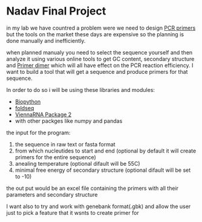# Nadav Final Project

in my lab we have countred a problem were we need to design [PCR primers](https://www.youtube.com/watch?v=NODrmBHHni8&ab_channel=Henrik%27sLab) but the tools on the market these days are expensive so the planning is done manually and inefficiently.

when planned manualy you need to select the sequence yourself and then analyze it using various online tools to get GC content, secondary structure and [Primer dimer](https://kilobaser.com/the-pain-of-primer-dimer/) which will all have effect on the PCR reaction efficiency.
I want to build a tool that will get a sequence and produce primers for that sequence.

In order to do so i will be using these libraries and modules:

- [Biopython](https://biopython.org/)
- [foldseq](https://pypi.org/project/seqfold/)
- [ViennaRNA Package 2](https://www.tbi.univie.ac.at/RNA/documentation.html#)
- with other packges like numpy and pandas

the input for the program:

1. the sequence in raw text or fasta format
2. from which nucleutides to start and end (optional by default it will create primers for the entire sequence)
3. anealing temperature (optional difault will be 55C)
4. minimal free energy of secondary structure (optional difault will be set to -10)

the out put would be an excel file containing the primers with all their parameters and secondary structure

I want also to try and work with genebank format(.gbk) and allow the user just to pick a feature that it wsnts to create primer for 

